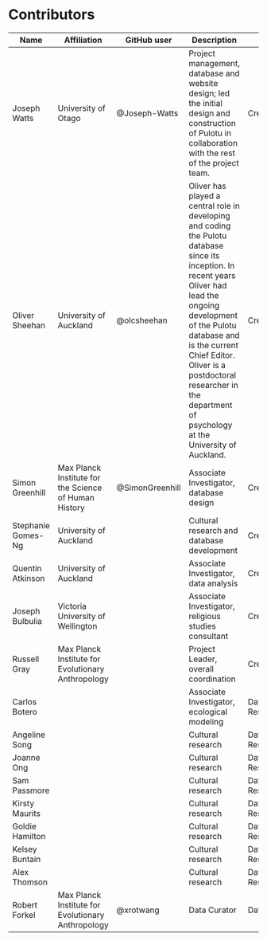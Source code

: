 # Contributors

Name | Affiliation | GitHub user | Description | Role
--- | --- | --- | --- | ---
Joseph Watts | University of Otago | @Joseph-Watts | Project management, database and website design; led the initial design and construction of Pulotu in collaboration with the rest of the project team. | Creator
Oliver Sheehan | University of Auckland | @olcsheehan | Oliver has played a central role in developing and coding the Pulotu database since its inception. In recent years Oliver had lead the ongoing development of the Pulotu database and is the current Chief Editor. Oliver is a postdoctoral researcher in the department of psychology at the University of Auckland. | Creator 
Simon Greenhill | Max Planck Institute for the Science of Human History | @SimonGreenhill | Associate Investigator, database design | Creator
Stephanie Gomes-Ng | University of Auckland | | Cultural research and database development | Creator
Quentin Atkinson | University of Auckland | | Associate Investigator, data analysis | Creator
Joseph Bulbulia | Victoria University of Wellington | | Associate Investigator, religious studies consultant | Creator
Russell Gray | Max Planck Institute for Evolutionary Anthropology | | Project Leader, overall coordination | Creator
Carlos Botero | | | Associate Investigator, ecological modeling | DataCollector, Researcher 
Angeline Song | | | Cultural research | DataCollector, Researcher
Joanne Ong | | | Cultural research | DataCollector, Researcher
Sam Passmore | | | Cultural research | DataCollector, Researcher
Kirsty Maurits | | | Cultural research | DataCollector, Researcher
Goldie Hamilton | | | Cultural research | DataCollector, Researcher
Kelsey Buntain | | | Cultural research | DataCollector, Researcher
Alex Thomson | | | Cultural research | DataCollector, Researcher
Robert Forkel | Max Planck Institute for Evolutionary Anthropology | @xrotwang | Data Curator | DataCurator
